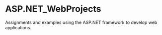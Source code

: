 # ASP.NET_WebProjects
Assignments and examples using the ASP.NET framework to develop web applications.
